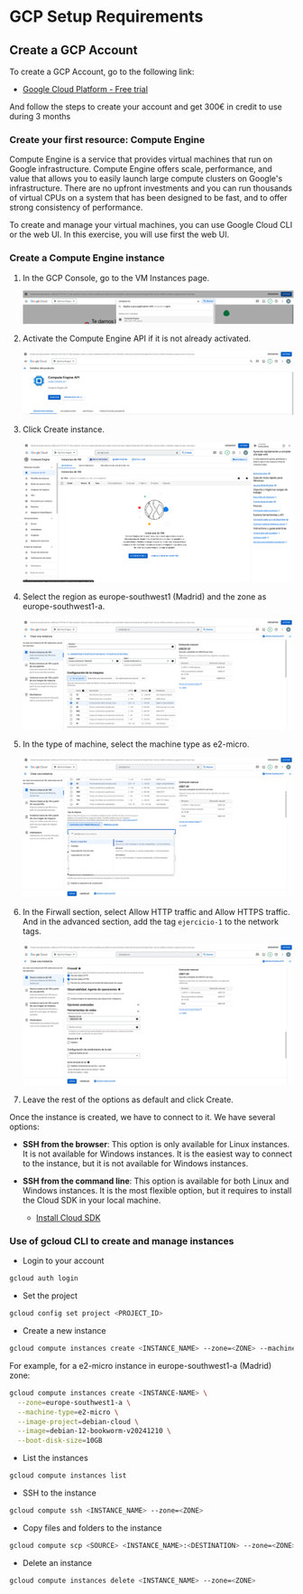# GCP Setup Requirements

## Create a GCP Account
To create a GCP Account, go to the following link:
- [Google Cloud Platform - Free trial](https://console.cloud.google.com/freetrial)

And follow the steps to create your account and get 300€ in credit to use during 3 months


### Create your first resource: Compute Engine

Compute Engine is a service that provides virtual machines that run on Google infrastructure. Compute Engine offers scale, performance, and value that allows you to easily launch large compute clusters on Google's infrastructure. There are no upfront investments and you can run thousands of virtual CPUs on a system that has been designed to be fast, and to offer strong consistency of performance.

To create and manage your virtual machines, you can use Google Cloud CLI or the web UI. In this exercise, you will use first the web UI.

### Create a Compute Engine instance

1. In the GCP Console, go to the VM Instances page.
   
   <img src=".images/vm_intro_1.png">

2. Activate the Compute Engine API if it is not already activated.
   
   <img src=".images/vm_intro_2.png">

3. Click Create instance.
   
    <img src=".images/vm_intro_3.png">

4. Select the region as europe-southwest1 (Madrid) and the zone as europe-southwest1-a.
   
    <img src=".images/vm_intro_4.png">

5. In the type of machine, select the machine type as e2-micro.
   
    <img src=".images/vm_intro_5.png">

5. In the Firwall section, select Allow HTTP traffic and Allow HTTPS traffic. And in the advanced section, add the tag `ejercicio-1` to the network tags.
   
    <img src=".images/vm_intro_6.png">


6. Leave the rest of the options as default and click Create.


Once the instance is created, we have to connect to it. We have several options:

- **SSH from the browser**: This option is only available for Linux instances. It is not available for Windows instances. It is the easiest way to connect to the instance, but it is not available for Windows instances.

- **SSH from the command line**: This option is available for both Linux and Windows instances. It is the most flexible option, but it requires to install the Cloud SDK in your local machine.

  - [Install Cloud SDK](https://cloud.google.com/sdk/docs/install)


### Use of gcloud CLI to create and manage instances

- Login to your account
```bash
gcloud auth login
```

- Set the project
```bash
gcloud config set project <PROJECT_ID>
```

- Create a new instance
```bash
gcloud compute instances create <INSTANCE_NAME> --zone=<ZONE> --machine-type=<TYPE> --image=<IMAGE>
```

For example, for a e2-micro instance in europe-southwest1-a (Madrid) zone:
```bash
gcloud compute instances create <INSTANCE-NAME> \
  --zone=europe-southwest1-a \
  --machine-type=e2-micro \
  --image-project=debian-cloud \
  --image=debian-12-bookworm-v20241210 \
  --boot-disk-size=10GB
```

- List the instances
```bash
gcloud compute instances list
```


- SSH to the instance
```bash
gcloud compute ssh <INSTANCE_NAME> --zone=<ZONE>
```

- Copy files and folders to the instance
```bash
gcloud compute scp <SOURCE> <INSTANCE_NAME>:<DESTINATION> --zone=<ZONE>
```

- Delete an instance
```bash
gcloud compute instances delete <INSTANCE_NAME> --zone=<ZONE>
```



